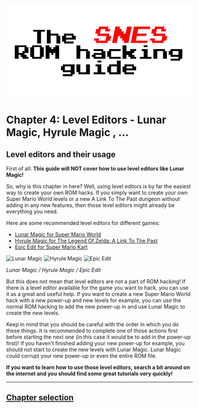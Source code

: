 ![The SNES ROM hacking guide](https://raw.githubusercontent.com/Techcrafter/SNES-ROM-Hacking/main/docs/images/banner.png)

# Chapter 4: Level Editors - Lunar Magic, Hyrule Magic , ...

## Level editors and their usage

First of all: **This guide will NOT cover how to use level editors like Lunar Magic!**

So, why is this chapter in here? Well, using level editors is by far the easiest way to create your own ROM hacks. If you simply want to create your own Super Mario World levels or a new A Link To The Past dungeon without adding in any new features, then those level editors might already be everything you need.

Here are some recommended level editors for different games:

  * [Lunar Magic for Super Mario World](https://fusoya.eludevisibility.org/lm/)
  * [Hyrule Magic for The Legend Of Zelda: A Link To The Past](https://www.romhacking.net/utilities/200/)
  * [Epic Edit for Super Mario Kart](https://epicedit.stifu.fr/)

![Lunar Magic](https://4.bp.blogspot.com/_nId6PpvdCiw/TO3uO4SvCvI/AAAAAAAAAFY/QtP4wbLBw2g/s1600/Lunar_magic.gif) ![Hyrule Magic](https://www.romhacking.net/utilities/screenshots/200screenshot1.jpg) ![Epic Edit](https://epicedit.stifu.fr/images/screenshot4.png)

*Lunar Magic / Hyrule Magic / Epic Edit*

But this does not mean that level editors are not a part of ROM hacking! If there is a level editor available for the game you want to hack, you can use it as a great and useful help. If you want to create a new Super Mario World hack with a new power-up and new levels for example, you can use the normal ROM hacking to add the new power-up in and use Lunar Magic to create the new levels.

Keep in mind that you should be careful with the order in which you do these things. It is recommended to complete one of those actions first before starting the next one (in this case it would be to add in the power-up first)! If you haven't finished adding your new power-up for example, you should not start to create the new levels with Lunar Magic. Lunar Magic could corrupt your new power-up or even the entire ROM file.

**If you want to learn how to use those level editors, search a bit around on the internet and you should find some great tutorials very quickly!**

___

## [Chapter selection](https://github.com/Techcrafter/SNES-ROM-Hacking/blob/main/README.md)